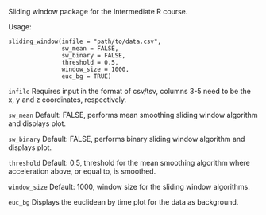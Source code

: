 Sliding window package for the Intermediate R course.

Usage:
```
sliding_window(infile = "path/to/data.csv",
               sw_mean = FALSE,
               sw_binary = FALSE,
               threshold = 0.5,
               window_size = 1000,
               euc_bg = TRUE)
```
`infile` Requires input in the format of csv/tsv, columns 3-5 need to be the x, y and z coordinates, respectively.

`sw_mean` Default: FALSE, performs mean smoothing sliding window algorithm and displays plot.

`sw_binary` Default: FALSE, performs binary sliding window algorithm and displays plot.

`threshold` Default: 0.5, threshold for the mean smoothing algorithm where acceleration above, or equal to, is smoothed.

`window_size` Default: 1000, window size for the sliding window algorithms.

`euc_bg` Displays the euclidean by time plot for the data as background.
